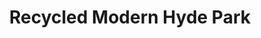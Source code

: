 ---
title: "Recycled Modern Hyde Park"
url: /chicago/recycled-modern-hyde-park/
shop: interior decoration
---